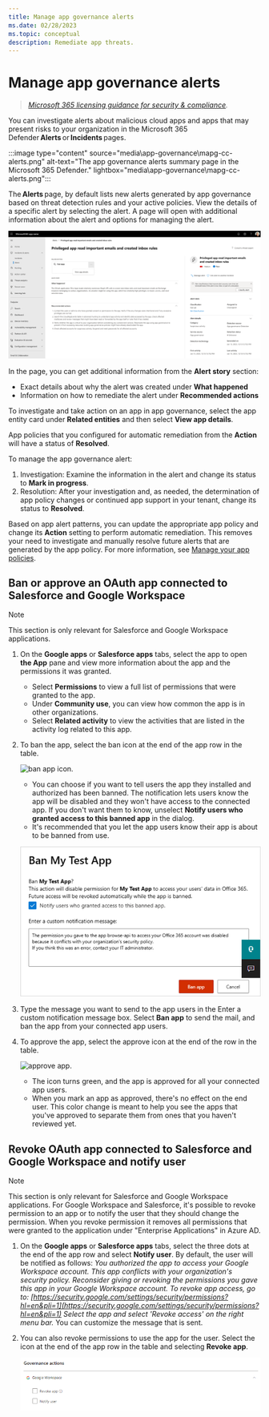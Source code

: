 ```yaml
---
title: Manage app governance alerts
ms.date: 02/28/2023
ms.topic: conceptual
description: Remediate app threats.
---
```


# Manage app governance alerts

>*[Microsoft 365 licensing guidance for security & compliance](/office365/servicedescriptions/microsoft-365-service-descriptions/microsoft-365-tenantlevel-services-licensing-guidance/microsoft-365-security-compliance-licensing-guidance).*

You can investigate alerts about malicious cloud apps and apps that may present risks to your organization in the Microsoft 365 Defender **Alerts** or **Incidents** pages.

:::image type="content" source="media\app-governance\mapg-cc-alerts.png" alt-text="The app governance alerts summary page in the Microsoft 365 Defender." lightbox="media\app-governance\mapg-cc-alerts.png":::

The **Alerts** page, by default lists new alerts generated by app governance based on threat detection rules and your active policies. View the details of a specific alert by selecting the alert. A page will open with additional information about the alert and options for managing the alert.

![Additional information about the alert and options for managing the alert.](media/app-governance-detect-remediate-detect-threats/mapg-alert-story.png)

In the page, you can get additional information from the **Alert story** section:

- Exact details about why the alert was created under **What happened**
- Information on how to remediate the alert under **Recommended actions**

To investigate and take action on an app in app governance, select the app entity card under **Related entities** and then select **View app details**.

App policies that you configured for automatic remediation from the **Action** will have a status of **Resolved**.

To manage the app governance alert:

1. Investigation: Examine the information in the alert and change its status to **Mark in progress**.
2. Resolution: After your investigation and, as needed, the determination of app policy changes or continued app support in your tenant, change its status to **Resolved**.

Based on app alert patterns, you can update the appropriate app policy and change its **Action** setting to perform automatic remediation. This removes your need to investigate and manually resolve future alerts that are generated by the app policy. For more information, see [Manage your app policies](app-governance-app-policies-manage.md).

## Ban or approve an OAuth app connected to Salesforce and Google Workspace


> [!Note]
> This section is only relevant for Salesforce and Google Workspace applications.

1. On the **Google apps** or **Salesforce apps** tabs, select the app to open **the App** pane and view more information about the app and the permissions it was granted. 

    - Select **Permissions** to view a full list of permissions that were granted to the app.
    - Under **Community use**, you can view how common the app is in other organizations.
    - Select **Related activity** to view the activities that are listed in the activity log related to this app.

1. To ban the app, select the ban icon at the end of the app row in the table.

    ![ban app icon.](media/ban-app-icon.png)


    - You can choose if you want to tell users the app they installed and authorized has been banned. The notification lets users know the app will be disabled and they won't have access to the connected app. If you don't want them to know, unselect **Notify users who granted access to this banned app** in the dialog.
    - It's recommended that you let the app users know their app is about to be banned from use.

    ![ban app.](media/ban-app.png)


1. Type the message you want to send to the app users in the Enter a custom notification message box. Select **Ban app** to send the mail, and ban the app from your connected app users.

1. To approve the app, select the approve icon at the end of the row in the table.

    ![approve app.](media/approve-app.png)


    - The icon turns green, and the app is approved for all your connected app users.
    - When you mark an app as approved, there's no effect on the end user. This color change is meant to help you see the apps that you've approved to separate them from ones that you haven't reviewed yet.

## Revoke OAuth app connected to Salesforce and Google Workspace and notify user


> [!Note]
> This section is only relevant for Salesforce and Google Workspace applications.
For Google Workspace and Salesforce, it's possible to revoke permission to an app or to notify the user that they should change the permission. When you revoke permission it removes all permissions that were granted to the application under "Enterprise Applications" in Azure AD.

1. On the **Google apps** or **Salesforce apps** tabs, select the three dots at the end of the app row and select **Notify user**. By default, the user will be notified as follows: *You authorized the app to access your Google Workspace account. This app conflicts with your organization's security policy. Reconsider giving or revoking the permissions you gave this app in your Google Workspace account. To revoke app access, go to: [https://security.google.com/settings/security/permissions?hl=en&pli=1](https://security.google.com/settings/security/permissions?hl=en&pli=1) Select the app and select 'Revoke access' on the right menu bar.* You can customize the message that is sent.
1. You can also revoke permissions to use the app for the user. Select the icon at the end of the app row in the table and selecting **Revoke app**.

    ![revoke app.](media/revoke-app.png)
